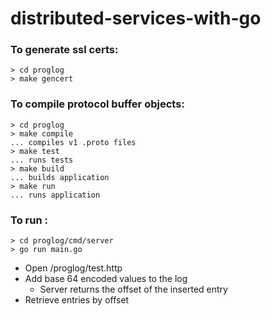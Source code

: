 # distributed-services-with-go

### To generate ssl certs:
```
> cd proglog
> make gencert
```

### To compile protocol buffer objects:
```
> cd proglog
> make compile
... compiles v1 .proto files
> make test
... runs tests
> make build
... builds application
> make run
... runs application
```

### To run :
```
> cd proglog/cmd/server
> go run main.go
```
- Open /proglog/test.http
- Add base 64 encoded values to the log
  - Server returns the offset of the inserted entry
- Retrieve entries by offset